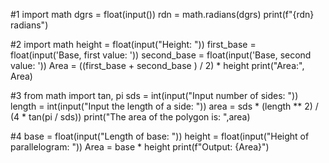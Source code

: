 #1
import math
dgrs = float(input())
rdn = math.radians(dgrs)
print(f"{rdn} radians")

#2
import math
height = float(input("Height: "))
first_base = float(input('Base, first value: '))
second_base = float(input('Base, second value: '))
Area = ((first_base + second_base ) / 2) * height
print("Area:", Area)

#3
from math import tan, pi
sds = int(input("Input number of sides: "))
length = int(input("Input the length of a side: "))
area = sds * (length ** 2) / (4 * tan(pi / sds))
print("The area of the polygon is: ",area)

#4
base = float(input("Length of base: "))
height = float(input("Height of parallelogram: "))
Area = base * height
print(f"Output: {Area}")
